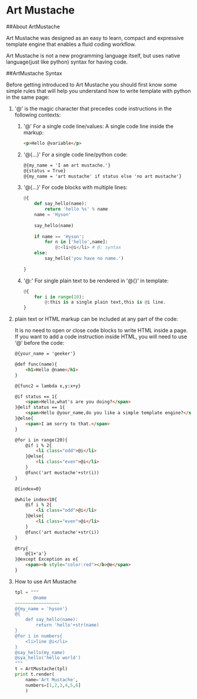 Art Mustache
===========

##About ArtMustache

Art Mustache was designed as an easy to learn, compact and expressive template engine that enables a fluid coding workflow.

Art Mustache is not a new programming language itself, but uses native language(just like python) syntax for having code.

##ArtMustache Syntax

Before getting introduced to Art Mustache you should first know some simple rules that will help you understand how to write template with python in the same page:

1. '@' is the magic character that precedes code instructions in the following contexts:
    1. '@' For a single code line/values:
        A single code line inside the markup:
        
        ```html
        <p>Hello @variable</p>
        ```
    
    2. '@{...}' For a single code line/python code:
    
        ```html
        @{my_name = 'I am art mustache.'}
        @{status = True}
        @{my_name = 'art mustache' if status else 'no art mustache'}
        ```
    
    3. '@{...}' For code blocks with multiple lines:
    
        ```python
        @{
            def say_hello(name):
                return 'hello %s' % name
            name = 'Hyson'
            
            say_hello(name)
            
            if name == 'Hyson':
                for n in ['hello',name]:
                    @:<li>@i</li> # @: syntax
            else:
                say_hello('you have no name.')
             
        }
        ```
    
    4. '@:' For single plain text to be rendered in '@{}' in template:
    
        ```python
        @{
            for i in range(10):
                @:this is a single plain text,this is @i line.
        }
        ```
        
2. plain text or HTML markup can be included at any part of the code:

    It is no need to open or close code blocks to write HTML inside a page. If you want to add a code instruction inside HTML, you will need to use ‘@’ before the code:

    ```html
    @{your_name = 'geeker'}

    @def func(name){
        <h1>Hello @name</h1>
    }

    @{func2 = lambda x,y:x+y}

    @if status == 1{
        <span>Hello,what's are you doing?</span>
    }@elif status == 1{
        <span>Hello @your_name,do you like a simple template engine?</span>
    }@else{
        <span>I am sorry to that.</span>
    }

    @for i in range(20){
        @if i % 2{
            <li class="odd">@i</li>
        }@else{
            <li class="even">@i</li>
        }
        @func('art mustache'+str(i))
    }

    @{index=0}

    @while index<10{
        @if i % 2{
            <li class="odd">@i</li>
        }@else{
            <li class="even">@i</li>
        }
        @func('art mustache'+str(i))
    }

    @try{
        @{1+'a'}
    }@except Exception as e{
        <span><b style="color:red"></b>@e</span>
    }
    ```

3. How to use Art Mustache

    ```python
    tpl = """
           @name
    ~~~~~~~~~~~~~~~~~
    @{my_name = 'hyson'}
    @{
        def say_hello(name):
            return 'hello'+str(name)
    }
    @for i in numbers{
        <li>line @i</li>
    }
    @say_hello(my_name)
    @sya_hello('hello world')
    """
    t = ArtMustache(tpl)
    print t.render(
        name='Art Mustache',
        numbers=[1,2,3,4,5,6]
        )
    ```